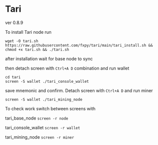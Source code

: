 # Tari

ver 0.8.9

To install Tari node run

```
wget -O tari.sh https://raw.githubusercontent.com/fxpy/tari/main/tari_install.sh && chmod +x tari.sh && ./tari.sh
```

after installation wait for base node to sync

then detach screen with `Ctrl+A D` combination and run wallet

```
cd tari
screen -S wallet ./tari_console_wallet
```

save mnemonic and confirm. Detach screen with `Ctrl+A D` and run miner

```
screen -S wallet ./tari_mining_node
```

To check work switch between screens with

tari_base_node ```screen -r node```

tari_console_wallet ```screen -r wallet```

tari_mining_node ```screen -r miner```
